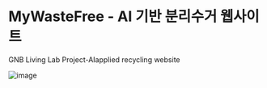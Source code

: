 # MyWasteFree - AI 기반 분리수거 웹사이트
GNB Living Lab Project-AIapplied recycling website


![image](https://github.com/vinyeee/MyWasteFree/assets/108808701/f7c5d21d-a2f3-4ce3-87df-13c2f7166c70)

